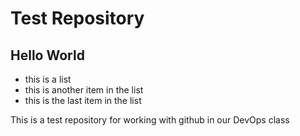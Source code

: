 # Test Repository 

## Hello World


* this is a list 
* this is another item in the list
* this is the last item in the list

This is a test repository for working with github in our DevOps class


